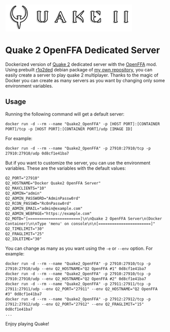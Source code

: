 ![Quake 2 logo](q2logo.png)

# Quake 2 OpenFFA Dedicated Server

Dockerized version of [Quake 2](https://es.wikipedia.org/wiki/Quake_II)  dedicated server with the [OpenFFA](https://github.com/skullernet/openffa) mod. Using prebuilt [r1q2ded](https://github.com/tastyspleen/r1q2-archive) debian package of [my own repository](https://apt.fortu.io/en.index.html), you can easily create a server to play quake 2 multiplayer. Thanks to the magic of Docker you can create as many servers as you want by changing only some environment variables.

## Usage

Running the following command will get a default server:

```
docker run -d --rm --name "Quake2_OpenFFA" -p [HOST PORT]:[CONTAINER PORT]/tcp -p [HOST PORT]:[CONTAINER PORT]/udp [IMAGE ID]
```

For example:

```
docker run -d --rm --name "Quake2_OpenFFA" -p 27910:27910/tcp -p 27910:27910/udp 0d8cf1e41ba7
```

But if you want to customize the server, you can use the environment variables. These are the variables with the default values:

```
Q2_PORT="27910"
Q2_HOSTNAME="Docker Quake2 OpenFFA Server"
Q2_MAXCLIENTS="10"
Q2_ADMIN="admin"
Q2_ADMIN_PASSWORD="AdminPassw0rd"
Q2_RCON_PASSWD="Rc0nPassw0rd"
Q2_ADMIN_EMAIL="admin@example.com"
Q2_ADMIN_WEBPAGE="https://example.com"
Q2_MOTD="[=======================]\n\nQuake 2 OpenFFA Server\n(Docker Container)\n\nType 'menu' on console\n\n[=======================]"
Q2_TIMELIMIT="30"
Q2_FRAGLIMIT="25"
Q2_IDLETIME="30"
```

You can change as many as you want using the `-e` or `--env` option. For example:

```
docker run -d --rm --name "Quake2_OpenFFA" -p 27910:27910/tcp -p 27910:27910/udp --env Q2_HOSTNAME="Q2 OpenFFA #1" 0d8cf1e41ba7
docker run -d --rm --name "Quake2_OpenFFA" -p 27910:27910/tcp -p 27910:27910/udp --env Q2_HOSTNAME="Q2 OpenFFA #2" 0d8cf1e41ba7
docker run -d --rm --name "Quake2_OpenFFA" -p 27911:27911/tcp -p 27911:27911/udp --env Q2_PORT="27911" --env Q2_HOSTNAME="Q2 OpenFFA #3" 0d8cf1e41ba7
docker run -d --rm --name "Quake2_OpenFFA" -p 27912:27912/tcp -p 27912:27912/udp --env Q2_PORT="27912" --env Q2_FRAGLIMIT="15" 0d8cf1e41ba7
...
```

Enjoy playing Quake!
